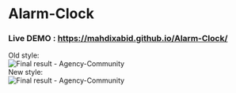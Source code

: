 # Alarm-Clock
### Live DEMO : https://mahdixabid.github.io/Alarm-Clock/
Old style: <br>  ![Final result -  Agency-Community](./src/old_style.png) <br>
New style: <br>  ![Final result -  Agency-Community](./src/new_style.gif) <br>
